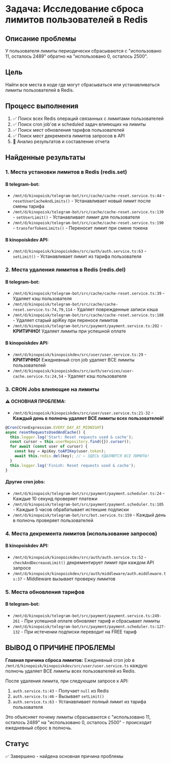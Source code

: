 # Задача: Исследование сброса лимитов пользователей в Redis

## Описание проблемы
У пользователя лимиты периодически сбрасываются с "использовано 11, осталось 2489" обратно на "использовано 0, осталось 2500".

## Цель
Найти все места в коде где могут сбрасываться или устанавливаться лимиты пользователей в Redis.

## Процесс выполнения
1. ✅ Поиск всех Redis операций связанных с лимитами пользователей
2. ✅ Поиск cron job'ов и scheduled задач влияющих на лимиты 
3. ✅ Поиск мест обновления тарифов пользователей
4. ✅ Поиск мест декремента лимитов запросов в API
5. 🔄 Анализ результатов и составление отчета

## Найденные результаты

### 1. Места установки лимитов в Redis (redis.set)

#### В telegram-bot:
- `/mnt/d/kinopoisk/telegram-bot/src/cache/cache-reset.service.ts:44` - `resetUserCacheAndLimits()` - Устанавливает новый лимит после смены тарифа
- `/mnt/d/kinopoisk/telegram-bot/src/cache/cache-reset.service.ts:130` - `setUserLimit()` - Устанавливает лимит для пользователя
- `/mnt/d/kinopoisk/telegram-bot/src/cache/cache-reset.service.ts:190` - `transferTokenLimits()` - Переносит лимит при смене токена

#### В kinopoiskdev API:
- `/mnt/d/kinopoisk/kinopoiskdev/src/auth/auth.service.ts:63` - `setLimit()` - Устанавливает лимит из тарифа пользователя

### 2. Места удаления лимитов в Redis (redis.del)

#### В telegram-bot:
- `/mnt/d/kinopoisk/telegram-bot/src/cache/cache-reset.service.ts:39` - Удаляет кэш пользователя
- `/mnt/d/kinopoisk/telegram-bot/src/cache/cache-reset.service.ts:74,79,114` - Удаляет поврежденные записи кэша
- `/mnt/d/kinopoisk/telegram-bot/src/cache/cache-reset.service.ts:188` - Удаляет старый apiKey при переносе лимитов
- `/mnt/d/kinopoisk/telegram-bot/src/payment/payment.service.ts:202` - **КРИТИЧНО!** Удаляет лимиты при успешной оплате

#### В kinopoiskdev API:
- `/mnt/d/kinopoisk/kinopoiskdev/src/user/user.service.ts:29` - **КРИТИЧНО!** Ежедневный cron job удаляет ВСЕ лимиты пользователей
- `/mnt/d/kinopoisk/kinopoiskdev/src/auth/services/user-cache.service.ts:24,54` - Удаляет кэш пользователя

### 3. CRON Jobs влияющие на лимиты

#### ⚠️ ОСНОВНАЯ ПРОБЛЕМА:
- `/mnt/d/kinopoisk/kinopoiskdev/src/user/user.service.ts:21-32` - **Каждый день в полночь удаляет ВСЕ лимиты всех пользователей!**
```typescript
@Cron(CronExpression.EVERY_DAY_AT_MIDNIGHT)
async resetRequestsUsedAndCache() {
  this.logger.log('Start: Reset requests used & cache');
  const cursor = this.userRepository.find({}).cursor();
  for await (const user of cursor) {
    const key = ApiKey.toAPIKey(user.token);
    await this.redis.del(key); // ← ЗДЕСЬ УДАЛЯЮТСЯ ВСЕ ЛИМИТЫ!
  }
  this.logger.log('Finish: Reset requests used & cache');
}
```

#### Другие cron jobs:
- `/mnt/d/kinopoisk/telegram-bot/src/payment/payment.scheduler.ts:24` - Каждые 10 секунд проверяет платежи
- `/mnt/d/kinopoisk/telegram-bot/src/payment/payment.scheduler.ts:105` - Каждые 5 часов обрабатывает истекшие подписки
- `/mnt/d/kinopoisk/telegram-bot/src/bot.service.ts:159` - Каждый день в полночь проверяет пользователей

### 4. Места декремента лимитов (использование запросов)

#### В kinopoiskdev API:
- `/mnt/d/kinopoisk/kinopoiskdev/src/auth/auth.service.ts:52` - `checkAndDecreaseLimit()` декрементирует лимит при каждом API запросе
- `/mnt/d/kinopoisk/kinopoiskdev/src/auth/middleware/auth.middleware.ts:37` - Middleware вызывает проверку лимитов

### 5. Места обновления тарифов

#### В telegram-bot:
- `/mnt/d/kinopoisk/telegram-bot/src/payment/payment.service.ts:249-261` - При успешной оплате обновляет тариф и сбрасывает лимиты
- `/mnt/d/kinopoisk/telegram-bot/src/payment/payment.scheduler.ts:127-132` - При истечении подписки переводит на FREE тариф

## ВЫВОД О ПРИЧИНЕ ПРОБЛЕМЫ

**Главная причина сброса лимитов:** Ежедневный cron job в `/mnt/d/kinopoisk/kinopoiskdev/src/user/user.service.ts` каждую полночь удаляет ВСЕ лимиты всех пользователей из Redis. 

После удаления лимита, при следующем запросе к API:
1. `auth.service.ts:43` - Получает `null` из Redis 
2. `auth.service.ts:46` - Вызывает `setLimit()` 
3. `auth.service.ts:63` - Устанавливает полный лимит из тарифа пользователя

Это объясняет почему лимиты сбрасываются с "использовано 11, осталось 2489" на "использовано 0, осталось 2500" - происходит ежедневный сброс в полночь.

## Статус
✅ Завершено - найдена основная причина проблемы